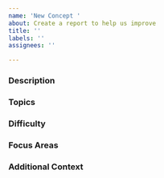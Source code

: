 ```yaml
---
name: 'New Concept '
about: Create a report to help us improve
title: ''
labels: ''
assignees: ''

---
```


### Description
<!-- A clear and concise description of the language or concept you want to add. -->

### Topics
<!-- List the relevant topics or subtopics (e.g., data types, control structures). -->

### Difficulty
<!-- Describe the industry-level difficulty (beginner, intermediate, advanced). -->

### Focus Areas
<!-- Any specific focus areas (e.g., OOP principles, DSA). -->

### Additional Context
<!-- Add any other context or screenshots about the issue here. -->
